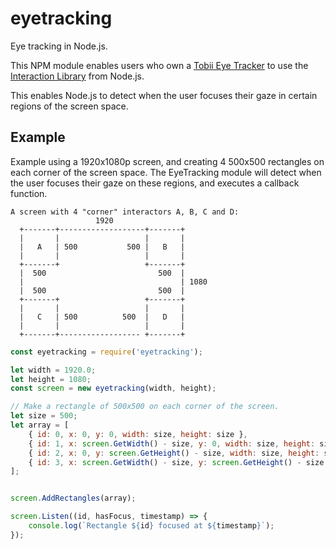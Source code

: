 # eyetracking

Eye tracking in Node.js.

This NPM module enables users who own a [Tobii Eye Tracker](https://www.tobii.com/) to use the [Interaction Library](https://developer.tobii.com/product-integration/interaction-library/) from Node.js.

This enables Node.js to detect when the user focuses their gaze in certain regions of the screen space.

## Example

Example using a 1920x1080p screen, and creating 4 500x500 rectangles on each corner of the screen space. The EyeTracking module will detect when the user focuses their gaze on these regions, and executes a callback function.

```
A screen with 4 "corner" interactors A, B, C and D:
                   1920
  +-------+-------------------+-------+
  |       |                   |       |
  |   A   | 500           500 |   B   |
  |       |                   |       |
  +-------+                   +-------+
  |  500                         500  |
  |                                   | 1080
  |  500                         500  |
  +-------+                   +-------+
  |       |                   |       |
  |   C   | 500          500  |   D   |
  |       |                   |       |
  +-------+------------------ +-------+
```

```javascript
const eyetracking = require('eyetracking');

let width = 1920.0;
let height = 1080;
const screen = new eyetracking(width, height);

// Make a rectangle of 500x500 on each corner of the screen.
let size = 500;
let array = [
    { id: 0, x: 0, y: 0, width: size, height: size },
    { id: 1, x: screen.GetWidth() - size, y: 0, width: size, height: size },
    { id: 2, x: 0, y: screen.GetHeight() - size, width: size, height: size },
    { id: 3, x: screen.GetWidth() - size, y: screen.GetHeight() - size, width: size, height: size },
];


screen.AddRectangles(array);

screen.Listen((id, hasFocus, timestamp) => {
    console.log(`Rectangle ${id} focused at ${timestamp}`);
});
```